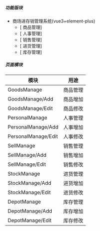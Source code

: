 ##### 功能版块
- 商场进存销管理系统(vue3+element-plus)
  - [ 商品管理] 
  - [ 人事管理]
  - [ 销售管理]
  - [ 进货管理]
  - [ 库存管理]


##### 页面模块
| 模块                 | 用途                     |
| -------------------- | ------------------------ |
| GoodsManage | 商品管理 |
| GoodsManage/Add | 商品增加 |
| GoodsManage/Edit | 商品修改 |
| PersonalManage  | 人事管理 |
| PersonalManage/Add | 人事增加 |
| PersonalManage/Edit | 人事修改 |
| SellManage  | 销售管理 |
| SellManage/Add | 销售增加 |
| SellManage/Edit | 销售修改 |
| StockManage  | 进货管理 |
| StockManage/Add | 进货增加 |
| StockManage/Edit | 进货修改 |
| DepotManage  | 库存管理 |
| DepotManage/Add | 库存增加 |
| DepotManage/Edit | 库存修改 |
